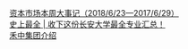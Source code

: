  
[资本市场本周大事记（2018/6/23—2017/6/29）](http://www.dianyue.me/archives/564/mgphle566qumvx5f/)  
[史上最全 | 收下这份长安大学最全专业汇总！](http://www.dianyue.me/archives/611/b6q3wit1pcyn38ta/)  
[禾中集团介绍](http://www.dianyue.me/archives/919/e1owlqu9j0yugu5y/)